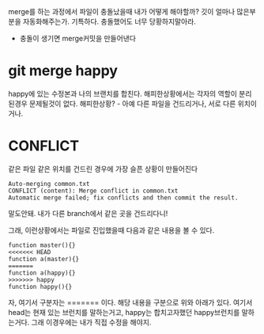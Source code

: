 merge를 하는 과정에서 파일이 충돌났을때 내가 어떻게 해야할까?
깃이 얼마나 많은부분을 자동화해주는가.
기특하다.
충돌했어도 너무 당황하지말아라.

- 충돌이 생기면 merge커밋을 만들어낸다

# git merge happy

happy에 있는 수정본과 나의 브랜치를 합친다.
해피한상황에서는 각자의 역할이 분리된경우 문제될것이 없다.
해피한상황? - 아예 다른 파일을 건드리거나, 서로 다른 위치이거나.

# CONFLICT

같은 파일 같은 위치를 건드린 경우에 가장 슬픈 상황이 만들어진다

```
Auto-merging common.txt
CONFLICT (content): Merge conflict in common.txt
Automatic merge failed; fix conflicts and then commit the result.
```

말도안돼. 내가 다른 branch에서 같은 곳을 건드리다니!

그래, 이런상황에서는 파일로 진입했을때 다음과 같은 내용을 볼 수 있다.

```
function master(){}
<<<<<<< HEAD
function a(master){}
=======
function a(happy){}
>>>>>>> happy
function happy(){}
```

자, 여기서 구분자는 ======= 이다. 
해당 내용을 구분으로 위와 아래가 있다.
여기서 head는 현재 있는 브런치를 말하는거고, happy는 합치고자했던 happy브런치를 말하는거다.
그래 이경우에는 내가 직접 수정을 해야지.

